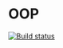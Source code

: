 # OOP

[![Build status](https://ci.appveyor.com/api/projects/status/imbju297s13u6xcx/branch/main?svg=true)](https://ci.appveyor.com/project/ustasnov/test-ci-2/branch/main)
